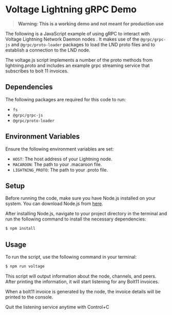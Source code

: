 # Voltage Lightning gRPC Demo

> **Warning: This is a working demo and not meant for production use**

The following is a JavaScript example of using gRPC to interact with Voltage Lightning Network Daemon nodes . It makes use of the `@grpc/grpc-js` and `@grpc/proto-loader` packages to load the LND proto files and to establish a connection to the LND node.

The voltage.js script implements a number of the proto methods from lightning.proto and includes an example grpc streaming service that subscribes to bolt 11 invoices.

## Dependencies

The following packages are required for this code to run:

- `fs`
- `@grpc/grpc-js`
- `@grpc/proto-loader`

## Environment Variables

Ensure the following environment variables are set:

- `HOST`: The host address of your Lightning node.
- `MACAROON`: The path to your .macaroon file.
- `LIGHTNING_PROTO`: The path to your .proto file.

## Setup

Before running the code, make sure you have Node.js installed on your system. You can download Node.js from [here](https://nodejs.org/en/download/).

After installing Node.js, navigate to your project directory in the terminal and run the following command to install the necessary dependencies:

```bash
$ npm install
```

## Usage

To run the script, use the following command in your terminal:

```bash
$ npm run voltage
```
This script will output information about the node, channels, and peers. After printing the information, it will start listening for any Bolt11 invoices.

When a bolt11 invoice is generated by the node, the invoice details will be printed to the console.

Quit the listening service anytime with Control+C